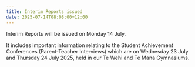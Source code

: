 ```yaml
---
title: Interim Reports issued
date: 2025-07-14T08:08:00+12:00
---
```

Interim Reports will be issued on Monday 14 July.  

It includes important information relating to the Student Achievement Conferences (Parent-Teacher Interviews) which are on Wednesday 23 July and Thursday 24 July 2025, held in our Te Wehi and Te Mana Gymnasiums.
